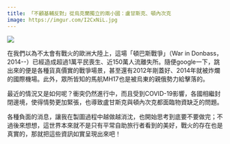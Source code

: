 ```yaml
---
title: 「不顧基輔反對」從烏克蘭獨立的兩小國：盧甘斯克、頓內次克
image: https://imgur.com/I2CxNiL.jpg
---
```


![](https://imgur.com/I2CxNiL.jpg)

在我們以為不太會有戰火的歐洲大陸上，這場「頓巴斯戰爭」（War in Donbass，2014--）已經造成超過1萬平民喪生、近150萬人流離失所。隨便google一下，跳出來的便是各種貨真價實的戰爭場景，甚至還有2012年剛蓋好、2014年就被炸爛的國際機場。此外，眾所皆知的馬航MH17也是被烏東的親俄勢力給擊落的。

最近的情況又是如何呢？衝突仍然進行中，而且受到COVID-19影響，各國相繼封閉邊境，使得情勢更加緊張，也導致盧甘斯克與頓內次克都面臨物資缺乏的問題。

各種負面的消息，讓我在製圖過程中越做越消沈，也開始思考到底要不要做完；不過後來想想，這世界本來就不是只有平常自助旅行者看到的美好，戰火的存在也是真實的，那就把這些資訊如實呈現出來吧！